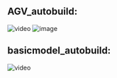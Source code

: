 AGV_autobuild:
-
![video](https://github.com/TzuyenHuang/FlexSim/assets/75783579/e1e524ef-95b8-40e3-8a7a-052d1da64e8d)
![image](https://github.com/TzuyenHuang/FlexSim/assets/75783579/16ee5612-06d1-4d43-97af-0b8f2d07ade4)

basicmodel_autobuild:
-
![video](https://github.com/TzuyenHuang/FlexSim/assets/75783579/79cf60c9-0820-4ca6-8b5c-ebd4745ac5e0)
